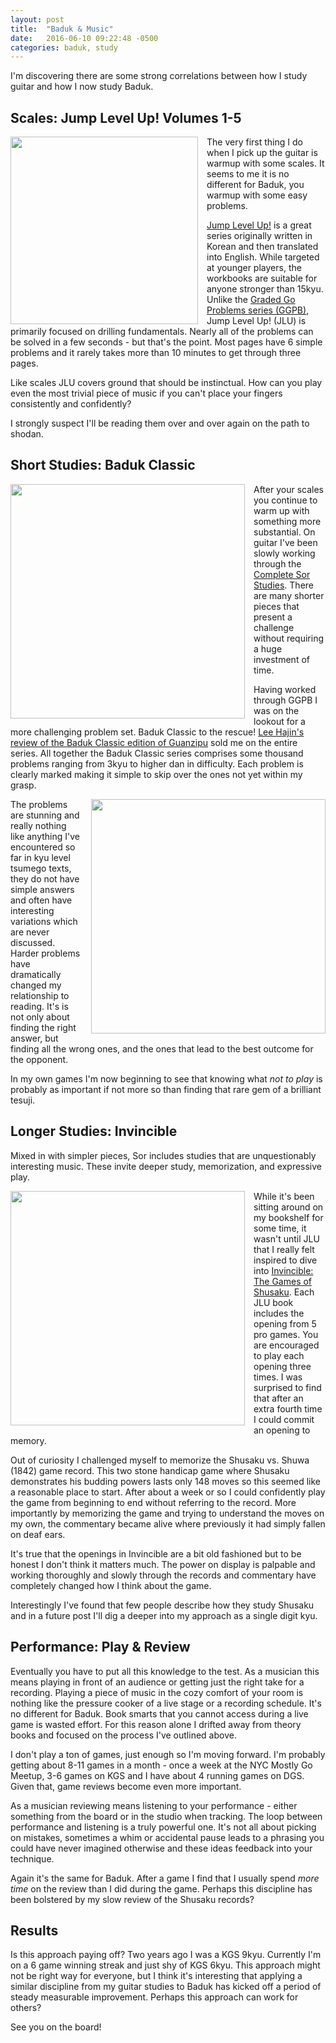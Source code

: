 ```yaml
---
layout: post
title:  "Baduk & Music"
date:   2016-06-10 09:22:48 -0500
categories: baduk, study
---
```


I'm discovering there are some strong correlations between how I study
guitar and how I now study Baduk.

## Scales: Jump Level Up! Volumes 1-5

<image width="300" style="float: left; margin-right: 1em" src="http://swannodette.github.io/baduk/assets/images/jlu1.jpg"></image>

The very first thing I do when I pick up the guitar is warmup with
some scales. It seems to me it is no different for Baduk, you warmup
with some easy problems.

[Jump Level Up!](http://senseis.xmp.net/?JumpLevelUp) is a great
series originally written in Korean and then translated into
English. While targeted at younger players, the workbooks are suitable
for anyone stronger than 15kyu. Unlike the
[Graded Go Problems series (GGPB)](http://senseis.xmp.net/?GradedGoProblemsForBeginners),
Jump Level Up! (JLU) is primarily focused on drilling
fundamentals. Nearly all of the problems can be solved in a few
seconds - but that's the point. Most pages have 6 simple problems and
it rarely takes more than 10 minutes to get through three pages.

Like scales JLU covers ground that should be instinctual. How can you
play even the most trivial piece of music if you can't place your
fingers consistently and confidently?

I strongly suspect I'll be reading them over and over again on the
path to shodan.

## Short Studies: Baduk Classic

<image width="375" style="float: left; margin-right: 1em;" src="http://swannodette.github.io/baduk/assets/images/badukclassic.jpg"></image>
      
After your scales you continue to warm up with something more
substantial. On guitar I've been slowly working through the
[Complete Sor Studies](https://en.wikipedia.org/wiki/Methode_pour_la_Guitare).
There are many shorter pieces that present a challenge without
requiring a huge investment of time.

Having worked through GGPB I was on the lookout for a more challenging
problem set. Baduk Classic to the rescue!
[Lee Hajin's review of the Baduk Classic edition of Guanzipu](https://www.youtube.com/watch?v=HKxl3Jwqj1I)
sold me on the entire series. All together the Baduk Classic series
comprises some thousand problems ranging from 3kyu to higher dan in
difficulty. Each problem is clearly marked making it simple to skip
over the ones not yet within my grasp.

<image width="375" style="float: right; margin-left: 1em" width="300" src="http://swannodette.github.io/baduk/assets/images/guanzipu.jpg"></image>

The problems are stunning and really nothing like anything I've
encountered so far in kyu level tsumego texts, they do not have simple
answers and often have interesting variations which are never
discussed. Harder problems have dramatically changed my relationship
to reading. It's is not only about finding the right answer, but
finding all the wrong ones, and the ones that lead to the best outcome
for the opponent.

In my own games I'm now beginning to see that knowing what *not to
play* is probably as important if not more so than finding that
rare gem of a brilliant tesuji.

## Longer Studies: Invincible

Mixed in with simpler pieces, Sor includes studies that are
unquestionably interesting music. These invite deeper study,
memorization, and expressive play.

<image width="375" style="float:left; margin-right: 1em" src="http://swannodette.github.io/baduk/assets/images/shusaku.jpg"></image>

While it's been sitting around on my bookshelf for some time, it
wasn't until JLU that I really felt inspired to dive into
[Invincible: The Games of Shusaku](http://senseis.xmp.net/?Invincible). Each
JLU book includes the opening from 5 pro games. You are encouraged to
play each opening three times. I was surprised to find that after an
extra fourth time I could commit an opening to memory.

Out of curiosity I challenged myself to memorize the Shusaku vs. Shuwa
(1842) game record. This two stone handicap game where Shusaku
demonstrates his budding powers lasts only 148 moves so this seemed
like a reasonable place to start. After about a week or so I could
confidently play the game from beginning to end without referring to
the record. More importantly by memorizing the game and trying to
understand the moves on my own, the commentary became alive where
previously it had simply fallen on deaf ears.

It's true that the openings in Invincible are a bit old fashioned but
to be honest I don't think it matters much. The power on display is
palpable and working thoroughly and slowly through the records and
commentary have completely changed how I think about the game.

Interestingly I've found that few people describe how they study
Shusaku and in a future post I'll dig a deeper into my approach as
a single digit kyu.

## Performance: Play & Review

Eventually you have to put all this knowledge to the test. As a musician
this means playing in front of an audience or getting just the right
take for a recording. Playing a piece of music in the cozy
comfort of your room is nothing like the pressure cooker of a live
stage or a recording schedule. It's no different for Baduk. Book
smarts that you cannot access during a live game is wasted effort. For
this reason alone I drifted away from theory books and focused on the
process I've outlined above.

I don't play a ton of games, just enough so I'm moving forward. I'm
probably getting about 8-11 games in a month - once a week at the NYC
Mostly Go Meetup, 3-6 games on KGS and I have about 4 running games on
DGS. Given that, game reviews become even more important.

As a musician reviewing means listening to your performance - either
something from the board or in the studio when tracking. The
loop between performance and listening is a truly powerful one. It's
not all about picking on mistakes, sometimes a whim or accidental
pause leads to a phrasing you could have never imagined
otherwise and these ideas feedback into your technique.

Again it's the same for Baduk. After a game I find that I usually
spend *more time* on the review than I did during the game. Perhaps
this discipline has been bolstered by my slow review of the Shusaku
records?

## Results

Is this approach paying off? Two years ago I was a KGS 9kyu. Currently
I'm on a 6 game winning streak and just shy of KGS 6kyu. This approach
might not be right way for everyone, but I think it's interesting that
applying a similar discipline from my guitar studies to Baduk has
kicked off a period of steady measurable improvement. Perhaps this
approach can work for others?

See you on the board!
